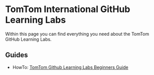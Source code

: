 # TomTom International GitHub Learning Labs

Within this page you can find everything you need about the TomTom GitHub Learning Labs.

## Guides

- HowTo: [TomTom Github Learning Labs Beginners Guide](pages/TomTom_Github_Learning_Labs_Beginners_Guide.md)  
